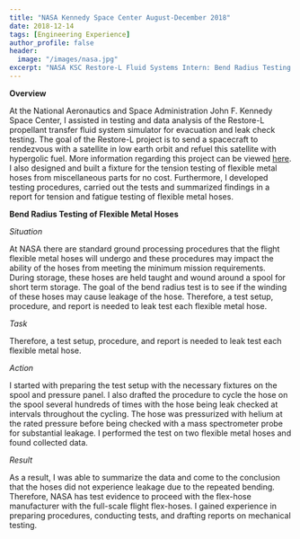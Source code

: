 ```yaml
---
title: "NASA Kennedy Space Center August-December 2018"
date: 2018-12-14
tags: [Engineering Experience]
author_profile: false
header:
  image: "/images/nasa.jpg"
excerpt: "NASA KSC Restore-L Fluid Systems Intern: Bend Radius Testing of Flexible Metal Hoses"
---
```


**Overview**

At the National Aeronautics and Space Administration John F. Kennedy Space Center, I assisted in testing and data analysis of the Restore-L propellant transfer fluid system simulator for evacuation and leak check testing. The goal of the Restore-L project is to send a spacecraft to rendezvous with a satellite in low earth orbit and refuel this satellite with hypergolic fuel. More information regarding this project can be viewed [here](https://sspd.gsfc.nasa.gov/restore-L.html). I also designed and built a fixture for the tension testing of flexible metal hoses from miscellaneous parts for no cost. Furthermore, I developed testing procedures, carried out the tests and summarized findings in a report for tension and fatigue testing of flexible metal hoses.

**Bend Radius Testing of Flexible Metal Hoses**

*Situation*

At NASA there are standard ground processing procedures that the flight flexible metal hoses will undergo and these procedures may impact the ability of the hoses from meeting the minimum mission requirements. During storage, these hoses are held taught and wound around a spool for short term storage. The goal of the bend radius test is to see if the winding of these hoses may cause leakage of the hose. Therefore, a test setup, procedure, and report is needed to leak test each flexible metal hose.

*Task*

Therefore, a test setup, procedure, and report is needed to leak test each flexible metal hose.

*Action*

I started with preparing the test setup with the necessary fixtures on the spool and pressure panel. I also drafted the procedure to cycle the hose on the spool several hundreds of times with the hose being leak checked at intervals throughout the cycling. The hose was pressurized with helium at the rated pressure before being checked with a mass spectrometer probe for substantial leakage. I performed the test on two flexible metal hoses and found collected data.

*Result*

As a result, I was able to summarize the data and come to the conclusion that the hoses did not experience leakage due to the repeated bending. Therefore, NASA has test evidence to proceed with the flex-hose manufacturer with the full-scale flight flex-hoses. I gained experience in preparing procedures, conducting tests, and drafting reports on mechanical testing.
